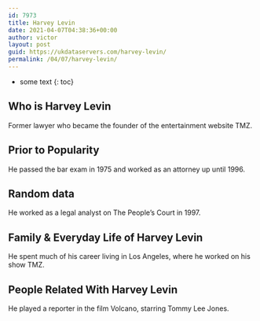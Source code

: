 ```yaml
---
id: 7973
title: Harvey Levin
date: 2021-04-07T04:38:36+00:00
author: victor
layout: post
guid: https://ukdataservers.com/harvey-levin/
permalink: /04/07/harvey-levin/
---
```


* some text
{: toc}


## Who is Harvey Levin



Former lawyer who became the founder of the entertainment website TMZ.

                
                
                
## Prior to Popularity



He passed the bar exam in 1975 and worked as an attorney up until 1996.

                
                
                
## Random data



He worked as a legal analyst on The People&#8217;s Court in 1997.

                
                
                
## Family & Everyday Life of Harvey Levin



He spent much of his career living in Los Angeles, where he worked on his show TMZ.

                
                
                
## People Related With Harvey Levin



He played a reporter in the film Volcano, starring Tommy Lee Jones.

                
              
            
          
          
          